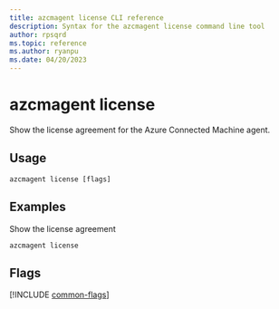 ```yaml
---
title: azcmagent license CLI reference
description: Syntax for the azcmagent license command line tool
author: rpsqrd
ms.topic: reference
ms.author: ryanpu
ms.date: 04/20/2023
---
```


# azcmagent license

Show the license agreement for the Azure Connected Machine agent.

## Usage

```
azcmagent license [flags]
```

## Examples

Show the license agreement

```
azcmagent license
```

## Flags

[!INCLUDE [common-flags](includes/azcmagent-common-flags.md)]
